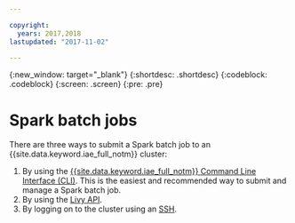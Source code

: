 ```yaml
---

copyright:
  years: 2017,2018
lastupdated: "2017-11-02"

---
```


<!-- Attribute definitions -->
{:new_window: target="_blank"}
{:shortdesc: .shortdesc}
{:codeblock: .codeblock}
{:screen: .screen}
{:pre: .pre}

# Spark batch jobs

There are three ways to submit a Spark batch job to an {{site.data.keyword.iae_full_notm}} cluster:

1. By using the [{{site.data.keyword.iae_full_notm}} Command Line Interface (CLI)](./WCE-CLI.html). This is the easiest and recommended way to submit and manage a Spark batch job.
2. By using the [Livy API](./Livy-api.html).
3. By logging on to the cluster using an [SSH](./SSH-connection.html).
